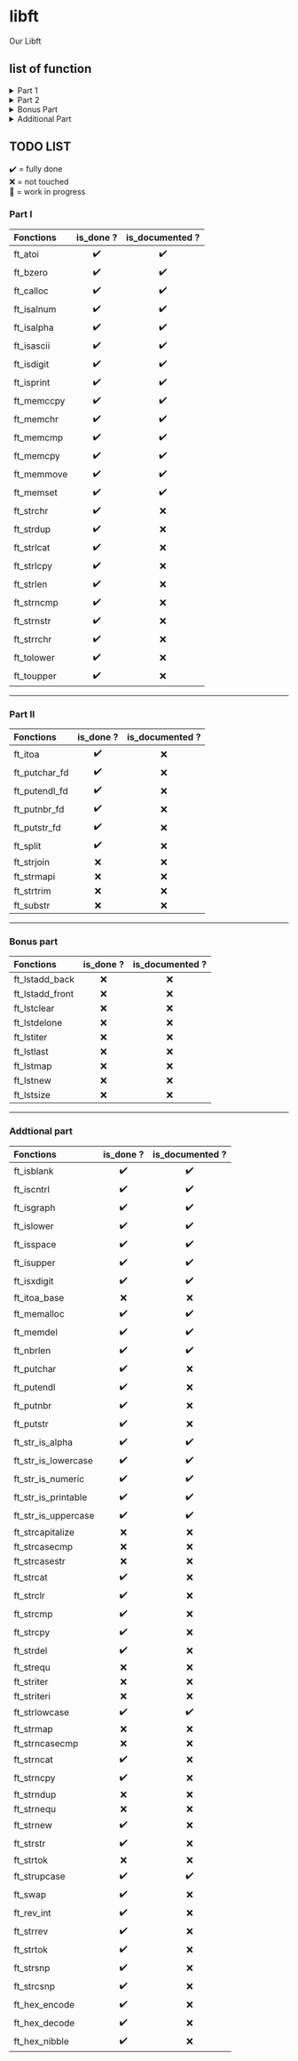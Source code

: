 # libft
Our Libft

## list of function

<details>
	<summary>Part 1</summary>

- [ft_atoi](./ft_atoi.c)
- [ft_bzero](./ft_bzero.c)
- [ft_calloc](./ft_calloc.c)
- [ft_isalnum](./ft_isalnum.c)
- [ft_isalpha](./ft_isalpha.c)
- [ft_isascii](./ft_isascii.c)
- [ft_isdigit](./ft_isdigit.c)
- [ft_isprint](./ft_isprint.c)
- [ft_memccpy](./ft_memccpy.c)
- [ft_memchr](./ft_memchr.c)
- [ft_memcmp](./ft_memcmp.c)
- [ft_memcpy](./ft_memcpy.c)
- [ft_memmove](./ft_memmove.c)
- [ft_memset](./ft_memset.c)
- [ft_strchr](./ft_strchr.c)
- [ft_strdup](./ft_strdup.c)
- [ft_strlcat](./ft_strlcat.c)
- [ft_strlcpy](./ft_strlcpy.c)
- [ft_strlen](./ft_strlen.c)
- [ft_strncmp](./ft_strncmp.c)
- [ft_strnstr](./ft_strnstr.c)
- [ft_strrchr](./ft_strrchr.c)
- [ft_tolower](./ft_tolower.c)
- [ft_toupper](./ft_toupper.c)

</details>
<details>
	<summary>Part 2</summary>

- [ft_itoa](./ft_itoa.c)
- [ft_putchar_fd](./ft_putchar_fd.c)
- [ft_putendl_fd](./ft_putendl_fd.c)
- [ft_putnbr_fd](./ft_putnbr_fd.c)
- [ft_putstr_fd](./ft_putstr_fd.c)
- [ft_split](./ft_split.c)
- [ft_strjoin](./ft_strjoin.c)
- [ft_strmapi](./ft_strmapi.c)
- [ft_strtrim](./ft_strtrim.c)
- [ft_substr](./ft_substr.c)

</details>

<details>
	<summary>Bonus Part</summary>

- [ft_lstadd_back](./ft_lstadd_back.c)
- [ft_lstadd_front](./ft_lstadd_front.c)
- [ft_lstclear](./ft_lstclear.c)
- [ft_lstdelone](./ft_lstdelone.c)
- [ft_lstiter](./ft_lstiter.c)
- [ft_lstlast](./ft_lstlast.c)
- [ft_lstmap](./ft_lstmap.c)
- [ft_lstnew](./ft_lstnew.c)
- [ft_lstsize](./ft_lstsize.c)

</details>
<details>
	<summary>Additional Part</summary>

- [ft_isblank](./ft_isblank.c)
- [ft_iscntrl](./ft_iscntrl.c)
- [ft_isgraph](./ft_isgraph.c)
- [ft_islower](./ft_islower.c)
- [ft_isspace](./ft_isspace.c)
- [ft_isupper](./ft_isupper.c)
- [ft_isxdigit](./ft_isxdigit.c)
- [ft_itoa_base](./ft_itoa_base.c)
- [ft_memalloc](./ft_memalloc.c)
- [ft_memdel](./ft_memdel.c)
- [ft_nbrlen](./ft_nbrlen.c)
- [ft_putchar](./ft_putchar.c)
- [ft_putendl](./ft_putendl.c)
- [ft_putnbr](./ft_putnbr.c)
- [ft_putstr](./ft_putstr.c)
- [ft_str_is_alpha](./ft_str_is_alpha.c)
- [ft_str_is_lowercase](./ft_str_is_lowercase.c)
- [ft_str_is_numeric](./ft_str_is_numeric.c)
- [ft_str_is_printable](./ft_str_is_printable.c)
- [ft_str_is_uppercase](./ft_str_is_uppercase.c)
- [ft_strcapitalize](./ft_strcapitalize.c)
- [ft_strcasecmp](./ft_strcasecmp.c)
- [ft_strcasestr](./ft_strcasestr.c)
- [ft_strcat](./ft_strcat.c)
- [ft_strclr](./ft_strclr.c)
- [ft_strcmp](./ft_strcmp.c)
- [ft_strcpy](./ft_strcpy.c)
- [ft_strdel](./ft_strdel.c)
- [ft_strequ](./ft_strequ.c)
- [ft_striter](./ft_striter.c)
- [ft_striteri](./ft_striteri.c)
- [ft_strlowcase](./ft_strlowcase.c)
- [ft_strmap](./ft_strmap.c)
- [ft_strncasecmp](./ft_strncasecmp.c)
- [ft_strncat](./ft_strncat.c)
- [ft_strncpy](./ft_strncpy.c)
- [ft_strndup](./ft_strndup.c)
- [ft_strnequ](./ft_strnequ.c)
- [ft_strnew](./ft_strnew.c)
- [ft_strstr](./ft_strstr.c)
- [ft_strtok](./ft_strtok.c)
- [ft_strupcase](./ft_strupcase.c)
- [ft_swap](./ft_swap.c)
- [ft_rev_int](./ft_rev_int.c)
- [ft_cdigit](./ft_cdigit.c)
- [ft_strrev](./ft_strrev.c)

</details>

## TODO LIST

✔️ = fully done<br>
❌ = not touched<br>
🚧 = work in progress<br>

### Part I

|Fonctions			|is_done ?|is_documented ?|
|:------------------|:-------:|:-------------:|
|ft_atoi			|✔️       |✔️             |
|ft_bzero			|✔️       |✔️             |
|ft_calloc			|✔️       |✔️             |
|ft_isalnum			|✔️       |✔️             |
|ft_isalpha			|✔️       |✔️             |
|ft_isascii			|✔️       |✔️             |
|ft_isdigit			|✔️       |✔️             |
|ft_isprint			|✔️       |✔️             |
|ft_memccpy			|✔️       |✔️             |
|ft_memchr			|✔️       |✔️             |
|ft_memcmp			|✔️       |✔️             |
|ft_memcpy			|✔️       |✔️             |
|ft_memmove			|✔️       |✔️             |
|ft_memset			|✔️       |✔️             |
|ft_strchr			|✔️       |❌             |
|ft_strdup			|✔️       |❌             |
|ft_strlcat			|✔️       |❌             |
|ft_strlcpy			|✔️       |❌             |
|ft_strlen			|✔️       |❌             |
|ft_strncmp			|✔️       |❌             |
|ft_strnstr			|✔️       |❌             |
|ft_strrchr			|✔️       |❌             |
|ft_tolower			|✔️       |❌             |
|ft_toupper			|✔️       |❌             |

---

### Part II

|Fonctions			|is_done ?|is_documented ?|
|:------------------|:-------:|:-------------:|
|ft_itoa			|✔️       |❌             |
|ft_putchar_fd		|✔️       |❌             |
|ft_putendl_fd		|✔️       |❌             |
|ft_putnbr_fd		|✔️       |❌             |
|ft_putstr_fd		|✔️       |❌             |
|ft_split			|✔️       |❌             |
|ft_strjoin			|❌       |❌             |
|ft_strmapi			|❌       |❌             |
|ft_strtrim			|❌       |❌             |
|ft_substr			|❌       |❌             |

---

### Bonus part

|Fonctions			|is_done ?|is_documented ?|
|:------------------|:-------:|:-------------:|
|ft_lstadd_back		|❌       |❌             |
|ft_lstadd_front	|❌       |❌             |
|ft_lstclear		|❌       |❌             |
|ft_lstdelone		|❌       |❌             |
|ft_lstiter			|❌       |❌             |
|ft_lstlast			|❌       |❌             |
|ft_lstmap			|❌       |❌             |
|ft_lstnew			|❌       |❌             |
|ft_lstsize			|❌       |❌             |

---

### Addtional part

|Fonctions				|is_done ?|is_documented ?|
|:----------------------|:-------:|:-------------:|
|ft_isblank				|✔️       |✔️             |
|ft_iscntrl				|✔️       |✔️             |
|ft_isgraph				|✔️       |✔️             |
|ft_islower				|✔️       |✔️             |
|ft_isspace				|✔️       |✔️             |
|ft_isupper				|✔️       |✔️             |
|ft_isxdigit			|✔️       |✔️             |
|ft_itoa_base			|❌       |❌             |
|ft_memalloc			|✔️       |✔️             |
|ft_memdel				|✔️       |✔️             |
|ft_nbrlen				|✔️       |✔️             |
|ft_putchar				|✔️       |❌             |
|ft_putendl				|✔️       |❌             |
|ft_putnbr				|✔️       |❌             |
|ft_putstr				|✔️       |❌             |
|ft_str_is_alpha		|✔️       |✔️             |
|ft_str_is_lowercase	|✔️       |✔️             |
|ft_str_is_numeric		|✔️       |✔️             |
|ft_str_is_printable	|✔️       |✔️             |
|ft_str_is_uppercase	|✔️       |✔️             |
|ft_strcapitalize		|❌       |❌             |
|ft_strcasecmp			|❌       |❌             |
|ft_strcasestr			|❌       |❌             |
|ft_strcat				|✔️       |❌             |
|ft_strclr				|✔️       |❌             |
|ft_strcmp				|✔️       |❌             |
|ft_strcpy				|✔️       |❌             |
|ft_strdel				|✔️       |❌             |
|ft_strequ				|❌       |❌             |
|ft_striter				|❌       |❌             |
|ft_striteri			|❌       |❌             |
|ft_strlowcase			|✔️       |✔️             |
|ft_strmap				|❌       |❌             |
|ft_strncasecmp			|❌       |❌             |
|ft_strncat				|✔️       |❌             |
|ft_strncpy				|✔️       |❌             |
|ft_strndup				|❌       |❌             |
|ft_strnequ				|❌       |❌             |
|ft_strnew				|✔️       |❌             |
|ft_strstr				|✔️       |❌             |
|ft_strtok				|❌       |❌             |
|ft_strupcase			|✔️       |✔️             |
|ft_swap				|✔️       |❌             |
|ft_rev_int				|✔️       |❌             |
|ft_strrev				|✔️       |❌             |
|ft_strtok				|✔️       |❌             |
|ft_strsnp				|✔️       |❌             |
|ft_strcsnp				|✔️       |❌             |
|ft_hex_encode			|✔️       |❌             |
|ft_hex_decode			|✔️       |❌             |
|ft_hex_nibble			|✔️       |❌             |
